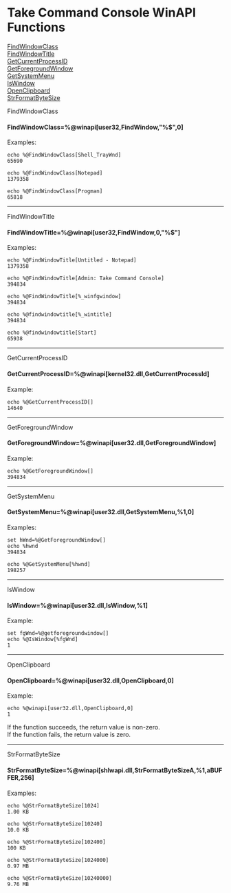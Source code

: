 # Take Command Console WinAPI Functions

[FindWindowClass](#FindWindowClass)  
[FindWindowTitle](#FindWindowTitle)  
[GetCurrentProcessID](#GetCurrentProcessID)  
[GetForegroundWindow](#GetForegroundWindow)  
[GetSystemMenu](#GetSystemMenu)  
[IsWindow](#IsWindow)  
[OpenClipboard](#OpenClipboard)  
[StrFormatByteSize](#StrFormatByteSize)  

<a name=FindWindowClass>
FindWindowClass
</a>

#### FindWindowClass=%@winapi[user32,FindWindow,"%$",0]

Examples:

```
echo %@FindWindowClass[Shell_TrayWnd]
65690

echo %@FindWindowClass[Notepad]
1379358

echo %@FindWindowClass[Progman]
65818
```
---
<a name=FindWindowTitle>
FindWindowTitle
</a>

#### FindWindowTitle=%@winapi[user32,FindWindow,0,"%$"]

Examples:
```
echo %@FindWindowTitle[Untitled - Notepad]
1379358

echo %@FindWindowTitle[Admin: Take Command Console]
394834

echo %@FindWindowTitle[%_winfgwindow]
394834

echo %@findwindowtitle[%_wintitle]
394834

echo %@findwindowtitle[Start]
65938
```
---
<a name="GetCurrentProcessID">
GetCurrentProcessID
</a>

#### GetCurrentProcessID=%@winapi[kernel32.dll,GetCurrentProcessId]

Example:
```
echo %@GetCurrentProcessID[]
14640
```
---
<a name="GetForegroundWindow">
GetForegroundWindow
</a>

#### GetForegroundWindow=%@winapi[user32.dll,GetForegroundWindow]

Example:
```
echo %@GetForegroundWindow[]
394834
```

---
<a name="GetSystemMenu">
GetSystemMenu
</a>

#### GetSystemMenu=%@winapi[user32.dll,GetSystemMenu,%1,0]

Examples:
```
set hWnd=%@GetForegroundWindow[]
echo %hwnd
394834

echo %@GetSystemMenu[%hwnd]
198257
```

---
<a name="IsWindow">
IsWindow
</a>

#### IsWindow=%@winapi[user32.dll,IsWindow,%1]

Example:
```
set fgWnd=%@getforegroundwindow[]
echo %@IsWindow[%fgWnd]
1
```

---
<a name="OpenClipboard">
OpenClipboard
</a>

#### OpenClipboard=%@winapi[user32.dll,OpenClipboard,0]

Example:
```
echo %@winapi[user32.dll,OpenClipboard,0]
1
```

If the function succeeds, the return value is non-zero.  
If the function fails, the return value is zero.

---
<a name="StrFormatByteSize">
StrFormatByteSize
</a>

#### StrFormatByteSize=%@winapi[shlwapi.dll,StrFormatByteSizeA,%1,aBUFFER,256]

Examples:
```
echo %@StrFormatByteSize[1024]
1.00 KB

echo %@StrFormatByteSize[10240]
10.0 KB

echo %@StrFormatByteSize[102400]
100 KB

echo %@StrFormatByteSize[1024000]
0.97 MB

echo %@StrFormatByteSize[10240000]
9.76 MB
```